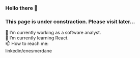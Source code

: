 ### Hello there 👋
### This page is under constraction. Please visit later...  
🔭 I’m currently working as a software analyst.  
🌱 I’m currently learning React.  
📫 How to reach me:  
linkedin/enesmerdane
